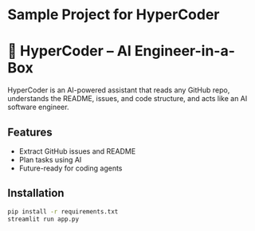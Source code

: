# Sample Project for HyperCoder

# 🧠 HyperCoder – AI Engineer-in-a-Box

HyperCoder is an AI-powered assistant that reads any GitHub repo, understands the README, issues, and code structure, and acts like an AI software engineer.

## Features
- Extract GitHub issues and README
- Plan tasks using AI
- Future-ready for coding agents

## Installation
```bash
pip install -r requirements.txt
streamlit run app.py
